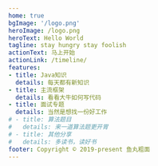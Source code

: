 ```yaml
---
home: true
bgImage: '/logo.png'
heroImage: /logo.png
heroText: Hello World
tagline: stay hungry stay foolish
actionText: 马上开始
actionLink: /timeline/
features:
- title: Java知识
  details: 每天都有新知识
- title: 主流框架
  details: 看看大牛如何写代码
- title: 面试专题
  details: 当然是想找一份好工作
# - title: 算法题目
#   details: 来一道算法题更开胃
# - title: 其他分享
#   details: 多读书，读好书
footer: Copyright © 2019-present 鱼丸粗面
---
```


